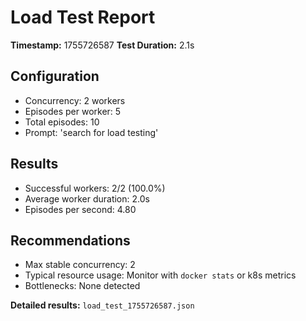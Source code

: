 # Load Test Report
**Timestamp:** 1755726587
**Test Duration:** 2.1s

## Configuration
- Concurrency: 2 workers
- Episodes per worker: 5
- Total episodes: 10
- Prompt: 'search for load testing'

## Results
- Successful workers: 2/2 (100.0%)
- Average worker duration: 2.0s
- Episodes per second: 4.80

## Recommendations
- Max stable concurrency: 2
- Typical resource usage: Monitor with `docker stats` or k8s metrics
- Bottlenecks: None detected

**Detailed results:** `load_test_1755726587.json`